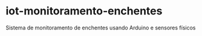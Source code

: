 # iot-monitoramento-enchentes
Sistema de monitoramento de enchentes usando Arduino e sensores físicos
